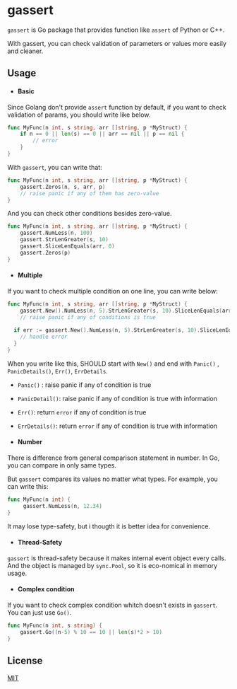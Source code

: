 # gassert

`gassert` is Go package that provides function like `assert` of Python or C++.

With gassert, you can check validation of parameters or values more easily and cleaner.

## Usage

- #### Basic

Since Golang don't provide `assert` function by default, if you want to check validation of params, you should write like below. 

```go
func MyFunc(n int, s string, arr []string, p *MyStruct) {
    if n == 0 || len(s) == 0 || arr == nil || p == nil {
        // error
    }
}
```

With `gassert`, you can write that:

```go
func MyFunc(n int, s string, arr []string, p *MyStruct) {
    gassert.Zeros(n, s, arr, p)
    // raise panic if any of them has zero-value
}
```

And you can check other conditions besides zero-value.

```go
func MyFunc(n int, s string, arr []string, p *MyStruct) {
  	gassert.NumLess(n, 100)
  	gassert.StrLenGreater(s, 10)
  	gassert.SliceLenEquals(arr, 0)
  	gassert.Zeros(p)
}
```

- #### Multiple

If you want to check multiple condition on one line, you can write below:

```go
func MyFunc(n int, s string, arr []string, p *MyStruct) {
  	gassert.New().NumLess(n, 5).StrLenGreater(s, 10).SliceLenEquals(arr, 0).Zeros(0).Panic()
  	// raise panic if any of conditions is true
  
  if err := gassert.New().NumLess(n, 5).StrLenGreater(s, 10).SliceLenEquals(arr, 0).Zeros(0).Err(); err != nil {
    // handle error
  }
}
```

When you write like this, SHOULD start with `New()` and end with `Panic()` , `PanicDetails()`, `Err()`, `ErrDetails`.

- `Panic()` : raise panic if any of condition is true
- `PanicDetail()`: raise panic if any of condition is true with information
- `Err()`: return `error` if any of condition is true
- `ErrDetails()`: return `error` if any of condition is true with information

- #### Number

There is difference from general comparison statement in number. In Go, you can compare in only same types.

But `gassert` compares its values no matter what types.  For example, you can write this:

```go
func MyFunc(n int) {
 	 gassert.NumLess(n, 12.34)
}
```

It may lose type-safety, but i thougth it is better idea for convenience.

- #### Thread-Safety

`gassert` is thread-safety because it makes internal event object every calls. And the object is managed by `sync.Pool`, so it is eco-nomical in memory usage.

- #### Complex condition

If you want to check complex condition whitch doesn't exists in `gassert`. You can just use `Go()`.

```go
func MyFunc(n int, s string) {
  	gassert.Go((n-5) % 10 == 10 || len(s)*2 > 10)
}
```

## License

[MIT](https://github.com/zajann/gassert/blob/main/LICENSE)